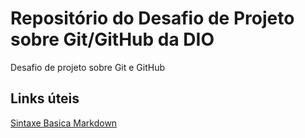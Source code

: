 # Repositório do Desafio de Projeto sobre Git/GitHub da DIO
Desafio de projeto sobre Git e GitHub

## Links úteis
[Sintaxe Basica Markdown](https://www.markdownguide.org/basic-syntax/)
